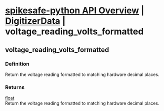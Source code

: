 # [spikesafe-python API Overview](/spikesafe_python_lib_docs/README.md) | [DigitizerData](/spikesafe_python_lib_docs/DigitizerData/README.md) | voltage_reading_volts_formatted

## voltage_reading_volts_formatted

### Definition
Return the voltage reading formatted to matching hardware decimal places.

### Returns
[float](https://docs.python.org/3/library/functions.html#float)  
Return the voltage reading formatted to matching hardware decimal places.